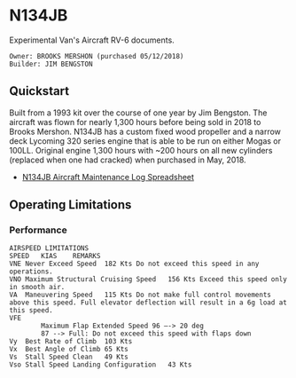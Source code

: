 # N134JB
Experimental Van's Aircraft RV-6 documents.

```
Owner: BROOKS MERSHON (purchased 05/12/2018)
Builder: JIM BENGSTON
```

## Quickstart

Built from a 1993 kit over the course of one year by Jim Bengston. The aircraft was flown for nearly 1,300 hours before being sold in 2018 to Brooks Mershon. N134JB has a custom fixed wood propeller and a narrow deck Lycoming 320 series engine that is able to be run on either Mogas or 100LL. Original engine 1,300 hours with ~200 hours on all new cylinders (replaced when one had cracked) when purchased in May, 2018.

* [N134JB Aircraft Maintenance Log Spreadsheet](https://docs.google.com/spreadsheets/d/1Sqdb2azWLtiDmsB1kTmBeQn0X5Zit3Ya7j0iPgAK_sE/edit#gid=0)


## Operating Limitations

### Performance

```
AIRSPEED LIMITATIONS
SPEED	KIAS	REMARKS
VNE	Never Exceed Speed	182 Kts	Do not exceed this speed in any operations.
VNO	Maximum Structural Cruising Speed	156 Kts	Exceed this speed only in smooth air.
VA	Maneuvering Speed	115 Kts	Do not make full control movements above this speed. Full elevator deflection will result in a 6g load at this speed.
VFE
        Maximum Flap Extended Speed	96 –-> 20 deg
        87 --> Full: Do not exceed this speed with flaps down
Vy	Best Rate of Climb	103 Kts	
Vx	Best Angle of Climb	65 Kts	
Vs	Stall Speed Clean	49 Kts	
Vso	Stall Speed Landing Configuration	43 Kts
```
